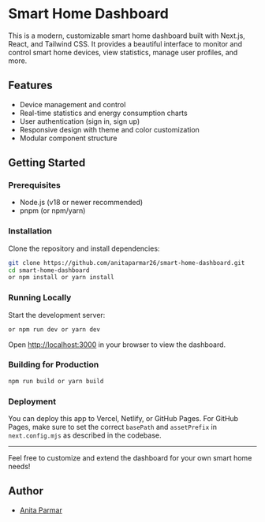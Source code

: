 # Smart Home Dashboard

This is a modern, customizable smart home dashboard built with Next.js, React, and Tailwind CSS. It provides a beautiful interface to monitor and control smart home devices, view statistics, manage user profiles, and more.

## Features
- Device management and control
- Real-time statistics and energy consumption charts
- User authentication (sign in, sign up)
- Responsive design with theme and color customization
- Modular component structure

## Getting Started

### Prerequisites
- Node.js (v18 or newer recommended)
- pnpm (or npm/yarn)

### Installation
Clone the repository and install dependencies:

```bash
git clone https://github.com/anitaparmar26/smart-home-dashboard.git
cd smart-home-dashboard
or npm install or yarn install
```

### Running Locally
Start the development server:

```bash
or npm run dev or yarn dev
```

Open [http://localhost:3000](http://localhost:3000) in your browser to view the dashboard.

### Building for Production

```bash
npm run build or yarn build
```

### Deployment
You can deploy this app to Vercel, Netlify, or GitHub Pages. For GitHub Pages, make sure to set the correct `basePath` and `assetPrefix` in `next.config.mjs` as described in the codebase.

---
Feel free to customize and extend the dashboard for your own smart home needs!

## Author

- [Anita Parmar](https://github.com/anitaparmar26)